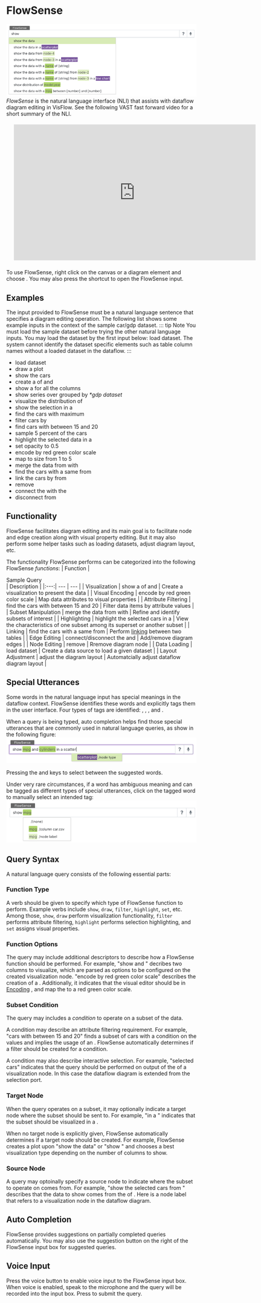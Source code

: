 # FlowSense

![flowsense](./flowsense.png)
_FlowSense_ is the natural language interface (NLI) that assists with dataflow diagram editing in VisFlow.
See the following VAST fast forward video for a short summary of the NLI.

<div style="width: 100%; margin: 20px;">
  <iframe src="https://player.vimeo.com/video/360154533" width="640" height="360" frameborder="0" allow="autoplay; fullscreen" allowfullscreen>
  </iframe>
</div>


To use FlowSense, right click on the canvas or a diagram element and choose <ui-button text="FlowSense"/>.
You may also press the shortcut <shortcut-key :keys="['shift', 'S']"/> to open the FlowSense input.

## Examples
The input provided to FlowSense must be a natural language sentence that specifies a diagram editing operation.
The following list shows some example inputs in the context of the sample car/gdp dataset.
::: tip Note
You must load the sample dataset before trying the other natural language inputs.
You may load the dataset by the first input below: load <fs-tag type="dataset" text="car"/> dataset.
The system cannot identify the dataset specific elements such as table column names without a loaded dataset in the dataflow.
:::

- load <fs-tag type="dataset" text="car"/> dataset
- draw a plot
- show the cars
- create a <fs-tag type="node-type" text="scatterplot"/> of <fs-tag type="column" text="mpg"/> and <fs-tag type="column" text="cylinders"/>
- show a <fs-tag type="node-type" text="parallel coordinates"/> for all the columns
- show <fs-tag type="column" text="GDP(Billion US$)"/> series over <fs-tag type="column" text="year"/> grouped by <fs-tag type="column" text="Country Code"/> _*gdp dataset_
- visualize the distribution of <fs-tag type="column" text="mpg"/>
- show the selection in a <fs-tag type="node-type" text="scatterplot"/>
- find the cars with maximum <fs-tag type="column" text="mpg"/>
- filter cars by <fs-tag type="column" text="mpg"/>
- find cars with <fs-tag type="column" text="mpg"/> between 15 and 20
- sample 5 percent of the cars
- highlight the selected data in a <fs-tag type="node-type" text="histogram"/>
- set opacity to 0.5
- encode <fs-tag type="column" text="mpg"/> by red green color scale
- map <fs-tag type="column" text="horsepower"/> to size from 1 to 5
- merge the data from <fs-tag type="node-label" text="node-1"/> with <fs-tag type="node-label" text="node-2"/>
- find the cars with a same <fs-tag type="column" text="name"/> from <fs-tag type="node-label" text="node-1"/>
- link the cars by <fs-tag type="column" text="name"/> from <fs-tag type="node-label" text="node-1"/>
- remove <fs-tag type="node-label" text="node-1"/>
- connect the <fs-tag type="node-type" text="scatterplot"/> with the <fs-tag type="node-type" text="table"/>
- disconnect <fs-tag type="node-label" text="node-1"/> from <fs-tag type="node-label" text="node-2"/>

## Functionality
FlowSense facilitates diagram editing and its main goal is to facilitate node and edge creation along with visual property editing.
But it may also perform some helper tasks such as loading datasets, adjust diagram layout, etc.

The functionality FlowSense performs can be categorized into the following FlowSense _functions_:
| Function | <div class="table-spacer lg">Sample Query</div> | Description |
|:---:| --- | --- |
| Visualization | show a <fs-tag type="node-type" text="scatterplot"/> of <fs-tag type="column" text="mpg"/> and <fs-tag type="column" text="horsepower"/> | Create a visualization to present the data |
| Visual Encoding | encode <fs-tag type="column" text="mpg"/> by red green color scale | Map data attributes to visual properties |
| Attribute Filtering | find the cars with <fs-tag type="column" text="mpg"/> between 15 and 20 | Filter data items by attribute values |
| Subset Manipulation | merge the data from <fs-tag type="node-label" text="node-1"/> with <fs-tag type="node-label" text="node-2"/> | Refine and identify subsets of interest |
| Highlighting | highlight the selected cars in a <fs-tag type="node-type" text="histogram"/> | View the characteristics of one subset among its superset or another subset |
| Linking | find the cars with a same <fs-tag type="column" text="name"/> from <fs-tag type="node-label" text="node-1"/> | Perform [linking](/dataflow/linking.md) between two tables |
| Edge Editing | connect/disconnect the <fs-tag type="node-type" text="scatterplot"/> and <fs-tag type="node-label" text="node-2"/> | Add/remove diagram edges |
| Node Editing | remove <fs-tag type="node-label" text="node-1"/> | Rremove diagram node |
| Data Loading | load <fs-tag type="dataset" text="car"/> dataset | Create a data source to load a given dataset |
| Layout Adjustment | adjust the diagram layout | Automatcially adjust dataflow diagram layout |

## Special Utterances
Some words in the natural language input has special meanings in the dataflow context.
FlowSense identifies these words and explicitly tags them in the user interface.
Four types of tags are identified:
<fs-tag type="column" text="data column"/>,
<fs-tag type="node-type" text="node type"/>,
<fs-tag type="node-label" text="node label"/>,
and <fs-tag type="dataset" text="dataset"/>.

When a query is being typed, auto completion helps find those special utterances that are commonly used in natural language queries, as show in the following figure:
![flowsense input](./flowsense-input.png)

Pressing the <shortcut-key :keys="['up']"/><shortcut-key :keys="['down']"/> and <shortcut-key :keys="['tab']"/> keys to select between the suggested words.

Under very rare circumstances, if a word has ambiguous meaning and can be tagged as different types of special utterances, click on the tagged word to manually select an intended tag:
![flowsense input](./flowsense-disambiguation.png)


## Query Syntax
A natural language query consists of the following essential parts:

### Function Type
A verb should be given to specify which type of FlowSense function to perform.
Example verbs include `show`, `draw`, `filter`, `highlight`, `set`, etc.
Among those, `show`, `draw` perform visualization functionality,
`filter` performs attribute filtering,
`highlight` performs selection highlighting,
and `set` assigns visual properties.

### Function Options
The query may include additional descriptors to describe how a FlowSense function should be performed.
For example, "show <fs-tag type="column" text="mpg"/> and <fs-tag type="column" text="cylinders"/>" decribes two columns to visualize, which are parsed as options to be configured on the created visualization node.
"encode <fs-tag type="column" text="mpg"/> by red green color scale" describes the creation of a <node-type type="visual-editor"/>.
Additionally, it indicates that the visual editor should be in [Encoding](/node/visual-editor.html#encoding) <ui-prop node-type="visual-editor" prop="mode"/>, and map the <fs-tag type="column" text="mpg"/> <ui-prop node-type="visual-editor" prop="column"/> to a red green color scale.

### Subset Condition
The query may includes a _condition_ to operate on a subset of the data.

A condition may describe an attribute filtering requirement.
For example, "cars with <fs-tag type="column" text="mpg"/> between 15 and 20" finds a subset of cars with a condition on the <fs-tag type="column" text="mpg"/> values and implies the usage of an <node-type type="attribute-filter"/>.
FlowSense automatically determines if a filter should be created for a condition.

A condition may also describe interactive selection.
For example, "selected cars" indicates that the query should be performed on output of the <port-type type="selection"/> of a visualization node.
In this case the dataflow diagram is extended from the selection port.

### Target Node
When the query operates on a subset, it may optionally indicate a target node where the subset should be sent to.
For example, "in a <fs-tag type="node-type" text="scatterplot"/>" indicates that the subset should be visualized in a <node-type type="scatterplot"/>.

When no target node is explicitly given, FlowSense automatically determines if a target node should be created.
For example, FlowSense creates a plot upon "show the data" or "show <fs-tag type="column" text="mpg"/>" and chooses a best visualization type depending on the number of columns to show.

### Source Node
A query may optoinally specify a source node to indicate where the subset to operate on comes from.
For example, "show the selected cars from <fs-tag type="node-label" text="plot-1"/>" describes that the data to show comes from the <port-type type="selection"/> of <fs-tag type="node-label" text="plot-1"/>.
Here <fs-tag type="node-label" text="plot-1"/> is a node label that refers to a visualization node in the dataflow diagram.

## Auto Completion
FlowSense provides suggestions on partially completed queries automatically.
You may also use the suggestion button <ui-button icon-classes="fas fa-question" text=""/> on the right of the FlowSense input box for suggested queries.

## Voice Input
Press the voice button <ui-button icon-classes="fas fa-microphone" text=""/> to enable voice input to the FlowSense input box.
When voice is enabled, speak to the microphone and the query will be recorded into the input box.
Press <shortcut-key :keys="['enter']"/> to submit the query.
